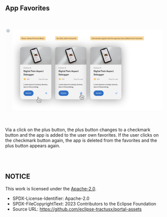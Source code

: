 ## App Favorites

<br>

<p align="center">
<img width="717" alt="image" src="https://raw.githubusercontent.com/eclipse-tractusx/portal-assets/main/docs/static/add-favourite-flow.png">
</p>
  
<br>
  
Via a click on the plus button, the plus button changes to a checkmark button and the app is added to the user own favorites. If the user clicks on the checkmark button again, the app is deleted from the favorites and the plus button appears again.

<br>
<br>

## NOTICE

This work is licensed under the [Apache-2.0](https://www.apache.org/licenses/LICENSE-2.0).

- SPDX-License-Identifier: Apache-2.0
- SPDX-FileCopyrightText: 2023 Contributors to the Eclipse Foundation
- Source URL: https://github.com/eclipse-tractusx/portal-assets
